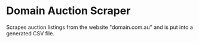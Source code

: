 # Domain Auction Scraper
Scrapes auction listings from the website "domain.com.au" and is put into a generated CSV file.
